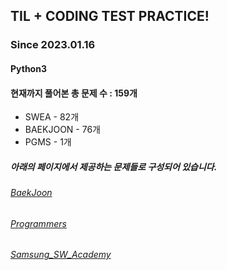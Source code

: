 ## TIL + CODING TEST PRACTICE!
### Since 2023.01.16
#### Python3
#### 현재까지 풀어본 총 문제 수 : 159개
- SWEA - 82개
- BAEKJOON - 76개
- PGMS - 1개

##### 아래의 페이지에서 제공하는 문제들로 구성되어 있습니다.
###### [BaekJoon](https://www.acmicpc.net/)  
###### [Programmers](https://programmers.co.kr/)  
###### [Samsung_SW_Academy](https://swexpertacademy.com/main/main.do)  
